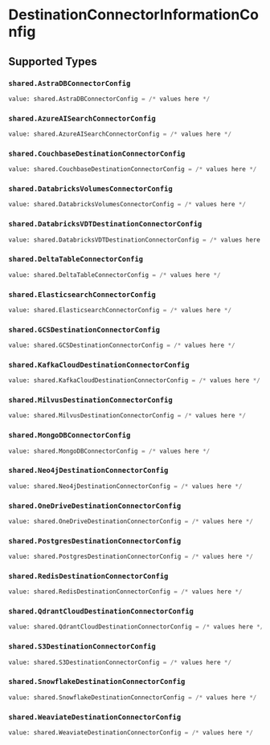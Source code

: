 # DestinationConnectorInformationConfig


## Supported Types

### `shared.AstraDBConnectorConfig`

```python
value: shared.AstraDBConnectorConfig = /* values here */
```

### `shared.AzureAISearchConnectorConfig`

```python
value: shared.AzureAISearchConnectorConfig = /* values here */
```

### `shared.CouchbaseDestinationConnectorConfig`

```python
value: shared.CouchbaseDestinationConnectorConfig = /* values here */
```

### `shared.DatabricksVolumesConnectorConfig`

```python
value: shared.DatabricksVolumesConnectorConfig = /* values here */
```

### `shared.DatabricksVDTDestinationConnectorConfig`

```python
value: shared.DatabricksVDTDestinationConnectorConfig = /* values here */
```

### `shared.DeltaTableConnectorConfig`

```python
value: shared.DeltaTableConnectorConfig = /* values here */
```

### `shared.ElasticsearchConnectorConfig`

```python
value: shared.ElasticsearchConnectorConfig = /* values here */
```

### `shared.GCSDestinationConnectorConfig`

```python
value: shared.GCSDestinationConnectorConfig = /* values here */
```

### `shared.KafkaCloudDestinationConnectorConfig`

```python
value: shared.KafkaCloudDestinationConnectorConfig = /* values here */
```

### `shared.MilvusDestinationConnectorConfig`

```python
value: shared.MilvusDestinationConnectorConfig = /* values here */
```

### `shared.MongoDBConnectorConfig`

```python
value: shared.MongoDBConnectorConfig = /* values here */
```

### `shared.Neo4jDestinationConnectorConfig`

```python
value: shared.Neo4jDestinationConnectorConfig = /* values here */
```

### `shared.OneDriveDestinationConnectorConfig`

```python
value: shared.OneDriveDestinationConnectorConfig = /* values here */
```

### `shared.PostgresDestinationConnectorConfig`

```python
value: shared.PostgresDestinationConnectorConfig = /* values here */
```

### `shared.RedisDestinationConnectorConfig`

```python
value: shared.RedisDestinationConnectorConfig = /* values here */
```

### `shared.QdrantCloudDestinationConnectorConfig`

```python
value: shared.QdrantCloudDestinationConnectorConfig = /* values here */
```

### `shared.S3DestinationConnectorConfig`

```python
value: shared.S3DestinationConnectorConfig = /* values here */
```

### `shared.SnowflakeDestinationConnectorConfig`

```python
value: shared.SnowflakeDestinationConnectorConfig = /* values here */
```

### `shared.WeaviateDestinationConnectorConfig`

```python
value: shared.WeaviateDestinationConnectorConfig = /* values here */
```

